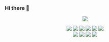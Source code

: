 ### Hi there 👋

<p align="center">
<img src="https://github-readme-stats.vercel.app/api?username=AmberFalbo&show_icons=true&theme=radical">
</p>

<p align="center">
  <img src = "https://img.shields.io/badge/Python%20-%2314354C.svg?style=flat&logo=python&logoColor=ffffff">
  <img src = "https://img.shields.io/badge/-JavaScript-eed718?style=flat&logo=javascript&logoColor=ffffff">
  <img src = "https://img.shields.io/badge/-HTML5-E34F26?style=flat&logo=html5&logoColor=white"> 
  <img src = "https://img.shields.io/badge/-CSS3-1572B6?style=flat&logo=css3&logoColor=white">
  <img src="https://img.shields.io/badge/jQuery%20-%230769AD.svg?style=flat&logo=jquery&logoColor=00c8ff">
  <img src="https://img.shields.io/badge/Postgres-%23316192.svg?style=flat&logo=postgresql&logoColor=00c8ff">
  <br>
    <img src="https://img.shields.io/badge/-Express.js-787878?style=flat">
  <img src="https://img.shields.io/badge/-Node.js-3C873A?style=flat&logo=Node.js&logoColor=white">
    <img src="http://img.shields.io/badge/-VS%20Code-007ACC?style=flat&logo=visual%20studio%20code&logoColor=white">
  <img src="http://img.shields.io/badge/-Heroku-430098?style=flat&logo=heroku&logoColor=white">
</p>

<!--
**AmberFalbo/AmberFalbo** is a ✨ _special_ ✨ repository because its `README.md` (this file) appears on your GitHub profile.

Here are some ideas to get you started:

- 🔭 I’m currently working on ...
- 🌱 I’m currently learning ...
- 👯 I’m looking to collaborate on ...
- 🤔 I’m looking for help with ...
- 💬 Ask me about ...
- 📫 How to reach me: ...
- 😄 Pronouns: ...
- ⚡ Fun fact: ...
-->
